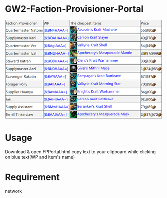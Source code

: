 # GW2-Faction-Provisioner-Portal

![alt text](https://github.com/Cannibalz/GW2-Faction-Provisioner-Portal/blob/master/SS.PNG)

# Usage
Download & open FPPortal.html
copy text to your clipboard while clicking on blue text(WP and item's name)

# Requirement
network


